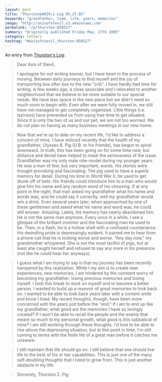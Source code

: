 ```yaml
---
layout: post
title: "Thurston&#039;s Log 05.27.05"
keywords: "grandfather, time, life, years, memories"
image: "http://axisofstevil.s3.amazonaws.com"
permalink: "/p/thurston-050527"
summary: "Originally published Friday May, 27th 2005"
category: letters
hashtag: "#axisofstevil_thurston-050527"
---
```


An entry from [Thurston's Log](/p/thurston):

> Dear Axis of Stevil,

> I apologize for not writing sooner, but I have been in the process of moving. Between daily journeys to find myself and the joy of transporting box after box to the new "crib", I have hardly had time for writing. A few weeks ago, a close associate and I relocated to another neighborhood that we believe to be more suitable to our special needs. We have less space in the new place but we didn't need so much room to begin with. Even after we were fully moved in, we still have not managed to get completely organized. Little things (i.e. laziness) have prevented us from using free time to get situated. Since it is only the two of us and our pet, we are not too worried. We do not plan on having as many business meetings in our new home.

> Now that we're up to date on my recent life, I'd like to address a concern of mine. I have noticed recently that the health of my grandfather, Ulysses B. Pig (U.B. to his friends), has begun to spiral downward. In truth, this has been going on for some time now, but distance and denial have helped to mask the seriousness of the issue. Grandfather was my only male role-model during my younger years. He was a man of few, but very important, words. His stories were thought provoking and fascinating. The pig used to have a superb memory for detail. During his time in World War II, he used to get drunk off of bets. His friends could introduce him to a man who would give him his name and any random word of his choosing. If at any point in the night, that man asked my grandfather what his name and words was, and he could say it correctly, well my grandfather would win a drink. Even several years later, when approached by one of these gentlemen and asked what his name and word was, he could still answer. Amazing. Lately, his memory has nearly abandoned him. He is not the same man anymore. Every once in a while, I see a glimpse of the brilliant inventor and the fascinating man he used to be. Then, in a flash, he is a hollow shell with a confused countenance. His dwindling pride is depressingly evident. It pained me to hear from a phone call that he is looking worse and worse. "Any day now," my grandmother whispered. She is not the most tactful of pigs, but at least she caught herself and refused to say any more in his presence (not like he could hear her anyways).

> I guess what I am trying to say is that my journey has been recently hampered by this realization. While I my aim is to create new experiences, new memories, I am hindered by the constant worry of becoming my grandfather: losing precious memories and losing myself. I took this break to work on myself and to become a better person. I wanted to build up a resevoir of great memories to look back on. I wanted to be able to look back years later with a content smile and know I lived. My recent thoughts, though, have been more concerned with the years just before the "end." If I am to end up like my grandfather, what good are the memories I have so lovingly created? If I won't be able to recall the people and the events that meant so much to my personal growth, what good is this sabbatical of mine? I am still working through these thoughts. I'd love to be able to rise above the depressing situation, but at this point in time, I'm still coming to terms with the finite life of a great man before it catches me unaware.

> I still maintain that life should go on. I still believe that one should live life to the best of his or her capabilities. This is just one of the many self-doubting thoughts that I need to grow from. This is just another obstacle in my life.

> Sincerely,
> Thurston Z. Pig
